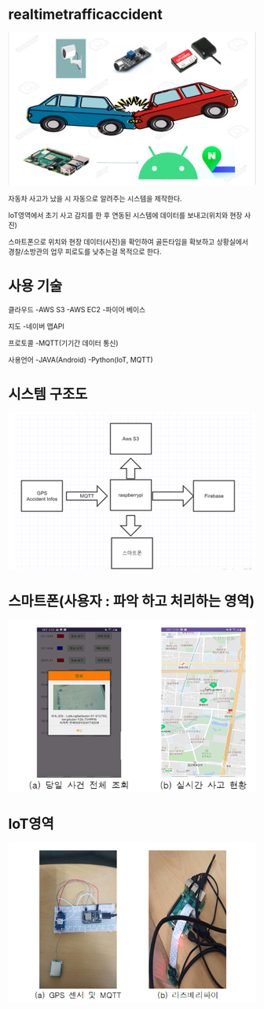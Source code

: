 # realtimetrafficaccident


<img src="https://github.com/jeonyuzin/realtimetrafficaccident/blob/main/readimg/pre.png">

자동차 사고가 났을 시 자동으로 알려주는 시스템을 제작한다.

IoT영역에서 초기 사고 감지를 한 후 연동된 시스템에 데이터를 보내고(위치와 현장 사진) 

스마트폰으로 위치와 현장 데이터(사진)을 확인하여 골든타임을 확보하고 상황실에서 경찰/소방관의 업무 피로도를 낮추는걸 목적으로 한다.


# 사용 기술


클라우드
-AWS S3
-AWS EC2
-파이어 베이스

지도
-네이버 맵API

프로토콜
-MQTT(기기간 데이터 통신)

사용언어
-JAVA(Android)
-Python(IoT, MQTT)

# 시스템 구조도


<img src="https://github.com/jeonyuzin/realtimetrafficaccident/blob/main/readimg/structure.png">

# 스마트폰(사용자 : 파악 하고 처리하는 영역)


<img src="https://github.com/jeonyuzin/realtimetrafficaccident/blob/main/readimg/position.png">

# IoT영역


<img src="https://github.com/jeonyuzin/realtimetrafficaccident/blob/main/readimg/iot.png">
